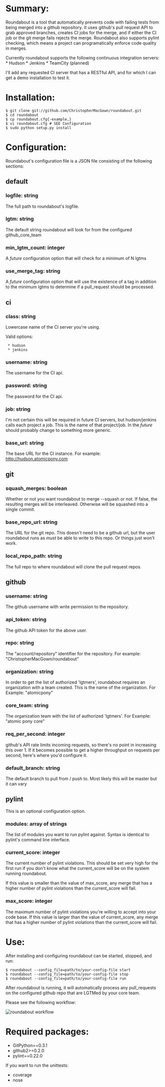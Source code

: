 Summary:
==================

Roundabout is a tool that automatically prevents code with failing tests from
being merged into a github repository. It uses github's pull request API to grab
approved branches, creates CI jobs for the merge, and if either the CI job or
the git merge fails rejects the merge. Roundabout also supports pylint checking,
which means a project can programatically enforce code quality in merges.

Currently roundabout supports the following continuous integration servers:
    * Hudson
    * Jenkins
    * TeamCity (planned)

I'll add any requested CI server that has a RESTful API, and for which I can get
a demo installation to test it.


Installation:
==================

    $ git clone git://github.com/ChristopherMacGown/roundabout.git
    $ cd roundabout
    $ cp roundabout.cfg{-example,}
    $ vi roundabout.cfg # SEE Configuration
    $ sudo python setup.py install


Configuration:
==================
Roundabout's configuration file is a JSON file consisting of the following
sections:

## default
### logfile: string
  The full path to roundabout's logfile.
### lgtm: string
  The default string roundabout will look for from the configured github_core_team
### min_lgtm_count: integer
  A *future* configuration option that will check for a minimum of N lgtms
### use_merge_tag: string
  A *future* configuration option that will use the existence of a tag in addition
  to the minimum lgtms to determine if a pull_request should be processed.

## ci
### class: string
  Lowercase name of the CI server you're using.

  Valid options:

     * hudson
     * jenkins
### username: string
  The username for the CI api.
### password: string
  The password for the CI api.
### job: string
  I'm not certain this will be required in future CI servers, but hudson/jenkins
  calls each project a job. This is the name of that project/job. In the *future*
  should probably change to something more generic.
### base_url: string
  The base URL for the CI instance. For example: http://hudson.atomicpony.com
## git
### squash_merges: boolean
  Whether or not you want roundabout to merge --squash or not. If false, the
  resulting merges will be interleaved. Otherwise will be squashed into a
  single commit.
### base_repo_url: string
  The URL for the git repo. This doesn't need to be a github url, but the
  user roundabout runs as *must* be able to write to this repo. Or things just
  won't work.
### local_repo_path: string
  The full repo to where roundabout will clone the pull request repos.
## github
### username: string
  The github username with write permission to the repository.
### api_token: string
  The github API token for the above user.
### repo: string
  The "account/repository" identifier for the repository. 
  For example: "ChristopherMacGown/roundabout"
### organization: string
  In order to get the list of authorized 'lgtmers', roundabout requires an
  organization with a team created. This is the name of the organization.
  For Example: "atomicpony"
### core_team: string
  The organization team with the list of authorized 'lgtmers'.
  For Example: "atomic pony core"
### req_per_second: integer
  github's API rate limits incoming requests, so there's no point in increasing
  this over 1. If it becomes possible to get a higher throughput on requests
  per second, here's where you'd configure it.
### default_branch: string
  The default branch to pull from / push to. Most likely this will be master
  but it can vary
## pylint
  This is an optional configuration option.
### modules: array of strings
  The list of modules you want to run pylint against. Syntax is identical to
  pylint's command line interface.
### current_score: integer
  The current number of pylint violations. This should be set very high for the
  first run if you don't know what the current_score will be on the system
  running roundabout.

  If this value is smaller than the value of max_score, any merge that has a
  higher number of pylint violations than the current_score will fail.
### max_score: integer
  The maximum number of pylint violations you're willing to accept into your
  code base. If this value is larger than the value of current_score, any
  merge that has a higher number of pylint violations than the current_score
  will fail.

Use:
==================

After installing and configuring roundabout can be started, stopped, and run:

    $ roundabout --config_file=path/to/your-config-file start
    $ roundabout --config_file=path/to/your-config-file stop
    $ roundabout --config_file=path/to/your-config-file run


After roundabout is running, it will automatically process any pull_requests on
the configured github repo that are LGTMed by your core team.


Please see the following workflow:

![roundabout workflow](https://github.com/ChristopherMacGown/roundabout/raw/master/roundabout.png)


Required packages:
==================

* GitPython==0.3.1
* github2>=0.2.0
* pylint==0.22.0

If you want to run the unittests:

* coverage
* nose

